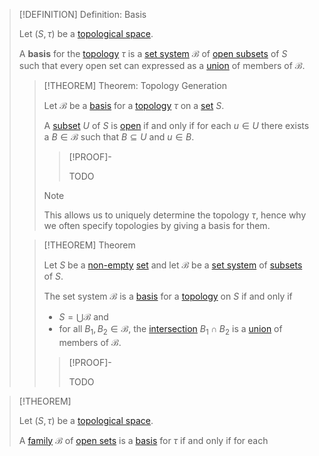 >[!DEFINITION] Definition: Basis
>
>Let $(S, \tau)$ be a [topological space](Topological%20Space.md).
>
>A **basis** for the [topology](Topology.md) $\tau$ is a [set system](../../Set%20Theory/Set%20Systems/Set%20System.md) $\mathcal{B}$ of [open subsets](../Open%20Subset.md) of $S$ such that every open set can expressed as a [union](../../Set%20Theory/Operations%20with%20Sets/Union.md) of members of $\mathcal{B}$.
>
>>[!THEOREM] Theorem: Topology Generation
>>
>>Let $\mathcal{B}$ be a [basis](Basis.md) for a [topology](Topology.md) $\tau$ on a [set](../../Set%20Theory/Set.md) $S$.
>>
>>A [subset](../../Set%20Theory/Subset.md) $U$ of $S$ is [open](../Open%20Subset.md) if and only if for each $u \in U$ there exists a $B \in \mathcal{B}$ such that $B \subseteq U$ and $u \in B$.
>>
>>
>>>[!PROOF]-
>>>
>>>TODO
>>
>>>[!NOTE]
>>>
>>>This allows us to uniquely determine the topology $\tau$, hence why we often specify topologies by giving a basis for them.
>>>
>>
>
>>[!THEOREM] Theorem
>>
>>Let $S$ be a [non-empty](../../Set%20Theory/The%20Empty%20Set.md) [set](../../Set%20Theory/Set.md) and let $\mathcal{B}$ be a [set system](../../Set%20Theory/Set%20Systems/Set%20System.md) of [subsets](../../Set%20Theory/Subset.md) of $S$.
>>
>>The set system $\mathcal{B}$ is a [basis](Basis.md) for a [topology](Topology.md) on $S$ if and only if
>>
>>- $S = \bigcup \mathcal{B}$ and
>>- for all $B_1,B_2 \in \mathcal{B}$, the [intersection](../../Set%20Theory/Operations%20with%20Sets/Intersection.md) $B_1 \cap B_2$ is a [union](../../Set%20Theory/Operations%20with%20Sets/Union.md) of members of $\mathcal{B}$.
>>
>>>[!PROOF]-
>>>
>>>TODO
>>>
>


>[!THEOREM] 
>
>Let $(S,\tau)$ be a [topological space](Topological%20Space.md).
>
>A [family](../../Set%20Theory/Set%20Systems/Set%20System.md) $\mathcal{B}$ of [open sets](../Open%20Subset.md) is a [basis](Basis.md) for $\tau$ if and only if for each 
>